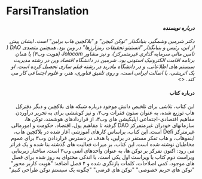 # FarsiTranslation
<div lang="fa" dir="rtl">
  <i><h4>درباره نویسنده</h4>
    
دکتر شرمین وشمگیر، بنیانگذار "توکن کیچن" و "بلاکچین هاب برلین" است.
ایشان پیش از این، رئیس و بنیانگذار "انستیتو تحقیقات رمزارزها" در وین بود.
همچنین متصدی DAO ( تامین مالی سرمایه گذاری غیرمتمرکز)، و نیز مشاور Jolocom (هویت وب۳) یا همان برنامه اقامت الکترونیک استونی بود.
شرمین در دانشگاه اقتصاد وین در رشته مدیریت سیستم های اطلاعاتی، و در دانشگاه مادرید در رشته فیلم سازی تحصیل کرده است. 
او یک اتریشی، با اصالت ایرانی است، و روی تلفیق فناوری، هنر، و علوم اجتماعی کار می کند.
</i><>

<h4>درباره کتاب</h4>

این کتاب، تلاشی برای تلخیص دانش موجود درباره شبکه های بلاکچین و دیگر دفترکل هاب توزیع شده، به عنوان ستون فقرات وب۳، و نیز کوششی برای به تحریر درآوردن مفاهیم اقتصادی-اجتماعی اپلیکیشن های وب۳، از قراردادهای هوشمند، توکن ها، سازمانهای خودران غیرمتمرکز DAO گرفته تا مفاهیم پول، اقتصاد، حکومت و امورمالی غیرمترکز  Defi است.
این کتاب، براساس کارهای آموزشی آغاز شده در بلاکچین هاب، اینفوهاب، و هاب تفکر مستقر در برلین، با هدف در دسترس قراردادن وب۳ برای عموم مخاطبان نوشته شده است.
این کتاب، بر میراث فعالیت های گذشته بنا شده و یک فراتر می رود:
اکنون تمرکز بر توکن ها، به عنوان واحدهای اتمی وب۳ است.
ساختار زیربنایی ویراست دوم کتاب با ویراست اول یکی است، با اندکی محتوای به روز شده برای فصل های موجود، کمی اصلاحات، کلمات بازنگری شده و ۴ فصل اضافه:
"هویت کاربر محور"
"توکن های حریم خصوصی"
"توکن های قرضی"
"چگونه یک سیستم توکن طراحی کنیم"

</div>
